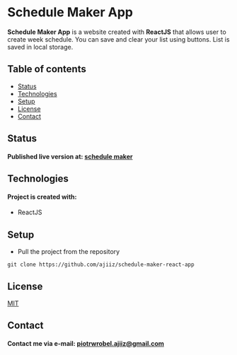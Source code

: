 # Schedule Maker App
**Schedule Maker App** is a website created with **ReactJS** that allows user to create week schedule.
You can save and clear your list using buttons. List is saved in local storage.

## Table of contents
* [Status](#status)
* [Technologies](#technologies)
* [Setup](#setup)
* [License](#license)
* [Contact](#contact)

## Status
#### Published live version at: [schedule maker](https://ajiiz.github.io/schedule-maker-react-app/)

## Technologies
#### Project is created with:
* ReactJS

## Setup
* Pull the project from the repository
```
git clone https://github.com/ajiiz/schedule-maker-react-app
```

## License
[MIT](https://choosealicense.com/licenses/mit/)

## Contact
#### Contact me via e-mail: piotrwrobel.ajiiz@gmail.com
